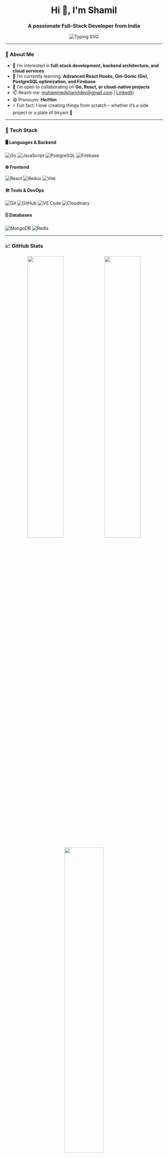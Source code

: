 <h1 align="center">Hi 👋, I'm Shamil</h1>
<h3 align="center">A passionate Full-Stack Developer from India</h3>

<p align="center">
  <img src="https://readme-typing-svg.demolab.com?font=Fira+Code&weight=500&size=22&pause=1000&color=00A3FF&center=true&vCenter=true&width=435&lines=Golang+%7C+React+%7C+PostgreSQL;Building+scalable+web+apps;Open+to+collaboration!" alt="Typing SVG" />
</p>

---

### 🚀 About Me

- 👀 I’m interested in **full-stack development, backend architecture, and cloud services**  
- 🌱 I’m currently learning: **Advanced React Hooks, Gin-Gonic (Go), PostgreSQL optimization, and Firebase**  
- 💞️ I’m open to collaborating on **Go, React, or cloud-native projects**  
- 📫 Reach me: [muhammedshamildev@gmail.com](mailto:muhammedshamildev@gmail.com) | [LinkedIn](https://www.linkedin.com/in/muhammed-shamil-7bb498233/)  
- 😄 Pronouns: **He/Him**  
- ⚡ Fun fact: I love creating things from scratch – whether it’s a side project or a plate of biryani 🍛

---

### 🧠 Tech Stack

#### 🖥️ Languages & Backend
![Go](https://img.shields.io/badge/Go-00ADD8?style=for-the-badge&logo=go&logoColor=white)
![JavaScript](https://img.shields.io/badge/JavaScript-F7DF1E?style=for-the-badge&logo=javascript&logoColor=black)
![PostgreSQL](https://img.shields.io/badge/PostgreSQL-4169E1?style=for-the-badge&logo=postgresql&logoColor=white)
![Firebase](https://img.shields.io/badge/Firebase-ffca28?style=for-the-badge&logo=firebase&logoColor=black)

#### 🌐 Frontend
![React](https://img.shields.io/badge/React-20232A?style=for-the-badge&logo=react&logoColor=61DAFB)
![Redux](https://img.shields.io/badge/Redux-764ABC?style=for-the-badge&logo=redux&logoColor=white)
![Vite](https://img.shields.io/badge/Vite-646CFF?style=for-the-badge&logo=vite&logoColor=white)

#### 🛠️ Tools & DevOps
![Git](https://img.shields.io/badge/Git-F05032?style=for-the-badge&logo=git&logoColor=white)
![GitHub](https://img.shields.io/badge/GitHub-181717?style=for-the-badge&logo=github&logoColor=white)
![VS Code](https://img.shields.io/badge/VS%20Code-007ACC?style=for-the-badge&logo=visual-studio-code&logoColor=white)
![Cloudinary](https://img.shields.io/badge/Cloudinary-3448C5?style=for-the-badge&logo=cloudinary&logoColor=white)

#### 🗄️ Databases
![MongoDB](https://img.shields.io/badge/MongoDB-47A248?style=for-the-badge&logo=mongodb&logoColor=white)
![Redis](https://img.shields.io/badge/Redis-DC382D?style=for-the-badge&logo=redis&logoColor=white)

---

### 📈 GitHub Stats

<p align="center">
  <img src="https://github-readme-stats.vercel.app/api?username=muhammedshamil123&show_icons=true&theme=react&hide_border=true" width="48%"/>
  <img src="https://github-readme-streak-stats.herokuapp.com/?user=muhammedshamil123&theme=react&hide_border=true" width="48%"/>
</p>

<p align="center">
  <img src="https://github-readme-stats.vercel.app/api/top-langs/?username=muhammedshamil123&layout=compact&theme=react&hide_border=true" width="50%"/>
</p>

---

### 📫 Let's Connect

<p align="center">
  <a href="https://www.linkedin.com/in/muhammed-shamil-7bb498233/" target="_blank">
    <img src="https://img.shields.io/badge/LinkedIn-blue?style=for-the-badge&logo=linkedin&logoColor=white" />
  </a>
  <a href="mailto:sshazz93@gmail.com">
    <img src="https://img.shields.io/badge/Email-D14836?style=for-the-badge&logo=gmail&logoColor=white" />
  </a>
</p>

<!---
muhammedshamil123/muhammedshamil123 is a ✨ special ✨ repository because its `README.md` (this file) appears on your GitHub profile.
--->
